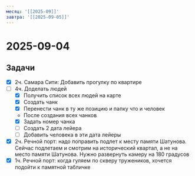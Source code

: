 ```yaml
---
месяц: '[[2025-09]]'
завтра: '[[2025-09-05]]'
---
```


# 2025-09-04

## Задачи

 - [x] 2ч. Самара Сити: Добавить прогулку по квартире
 - [ ] 4ч. Доделать людей
	 - [x] Получить список всех людей на карте
	 - [x] Создать чанк
	 - [x] Перенести чанк в ту же позицию и папку что и человек
	 - После создания всех чанков
	 - [x] Задать номер чанка
	 - [ ] Создать 2 дата лейера
	 - [ ] Добавить человека в эти дата лейеры
 - [x] 2ч. Речной порт: надо поправить подлет к месту памяти Шатунова. Сейчас подлетаем и смотрим на исторический квартал, а не на место памяти Шатунова. Нужно развернуть камеру на 180 градусов
 - [x] 1ч. Речной порт: когда гуляем по скверу тружеников, хочется подойти к памятной табличке
